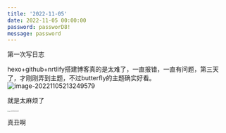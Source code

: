 ```yaml
---
title: '2022-11-05'
date: 2022-11-05 00:00:00
password: passworD8!
message: password
---
```


第一次写日志

hexo+github+nrtlify搭建博客真的是太难了，一直报错，一直有问题，第三天了，才刚刚弄到主题，不过butterfly的主题确实好看。![image-20221105213249579](http://nidhogg-110.cn/image-20221105213249579.png)

就是太麻烦了

<img src="https://nidhogg-110.cn/image-20221105213433247.png" alt="image-20221105213433247" style="zoom:13%;" />

真丑啊